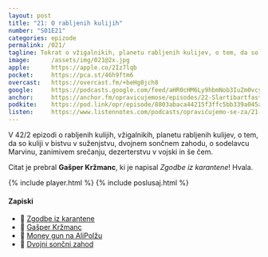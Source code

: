 ```yaml
---
layout: post
title: "21: O rabljenih kulijih"
number: "S01E21"
categories: epizode
permalink: /021/
tagline: Tokrat o vžigalnikih, planetu rabljenih kulijev, o tem, da so kuliji v bistvu v suženjstvu, dvojnem 🌅🌅, o sodelavcu Marvinu, zanimivem srečanju, dezerterstvu v vojski in še čem! Citat prebere Gašper Kržmanc. 
image:		/assets/img/021@2x.jpg
apple:		https://apple.co/2Iz7lqb
pocket:		https://pca.st/46h9ftm6
overcast:	https://overcast.fm/+beHg0jch8
google:		https://podcasts.google.com/feed/aHR0cHM6Ly9hbmNob3IuZm0vcy8yMmI1YTUwMC9wb2RjYXN0L3Jzcw/episode/YzE0MDA5YjMtZTA5Zi00YzE2LWE1NzctNDM1NDIxMjI4NjBm?sa=X&ved=0CAUQkfYCahcKEwiot7D3gK_4AhUAAAAAHQAAAAAQCg
anchor:		https://anchor.fm/opravicujemose/episodes/22-Slartibartfast-elihh9
podkite:	https://pod.link/opr/episode/8803abaca44215f3ffc5bb339a045aad
listen:		https://www.listennotes.com/podcasts/opravičujemo-se-za/21-o-rabljenih-kulijih-rATt8NVDuJE/embed/
---
```


V 42/2 epizodi o rabljenih kulijih, vžigalnikih, planetu rabljenih kulijev, o tem, da so kuliji v bistvu v suženjstvu, dvojnem sončnem zahodu, o sodelavcu Marvinu, zanimivem srečanju, dezerterstvu v vojski in še čem. 

Citat je prebral **Gašper Kržmanc**, ki je napisal *Zgodbe iz karantene*! Hvala.

{% include player.html %}
{% include poslusaj.html %}

#### Zapiski

- 📖 [Zgodbe iz karantene](https://www.zgodbeizkarantene.si)
- 🔗 [Gašper Kržmanc](https://twitter.com/gasperkrzmanc/)
- 🤑 [Money gun na AliPolžu](https://bit.ly/3jbqtr1)
- 🌅 [Dvojni sončni zahod](https://en.wikipedia.org/wiki/Double_sunset)